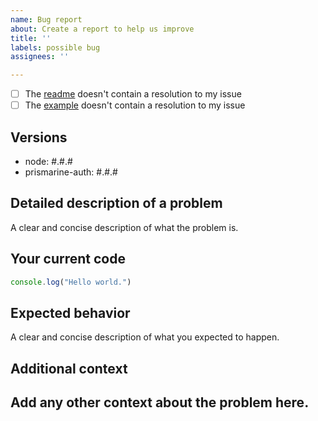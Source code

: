 ```yaml
---
name: Bug report
about: Create a report to help us improve
title: ''
labels: possible bug
assignees: ''

---
```


- [ ] The [readme](https://github.com/PrismarineJS/prismarine-auth/README.md) doesn't contain a resolution to my issue 
- [ ] The [example](https://github.com/PrismarineJS/prismarine-auth/example.js) doesn't contain a resolution to my issue 

<!-- To mark the checkbox, insert `x` into it: [x] -->

## Versions
 - node: #.#.#
 - prismarine-auth: #.#.#

## Detailed description of a problem
A clear and concise description of what the problem is.

## Your current code
```js
console.log("Hello world.")
```

## Expected behavior
A clear and concise description of what you expected to happen.

## Additional context
Add any other context about the problem here.
---
